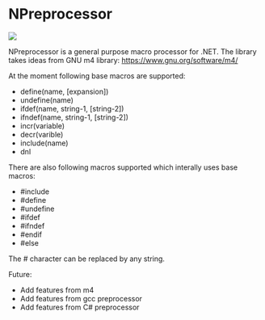 # NPreprocessor
 [<img src="https://img.shields.io/nuget/vpre/NPreprocessor.svg">]( https://www.nuget.org/packages/NPreprocessor)

NPreprocessor is a general purpose macro processor for .NET.
The library takes ideas from GNU m4 library: https://www.gnu.org/software/m4/

At the moment following base macros are supported:
- define(name, [expansion])
- undefine(name)
- ifdef(name, string-1, [string-2])
- ifndef(name, string-1, [string-2])
- incr(variable)
- decr(varible)
- include(name)
- dnl

There are also following macros supported which interally uses base macros:
- #include 
- #define 
- #undefine
- #ifdef
- #ifndef
- #endif
- #else

The # character can be replaced by any string.

Future:
- Add features from m4
- Add features from gcc preprocessor
- Add features from C# preprocessor
